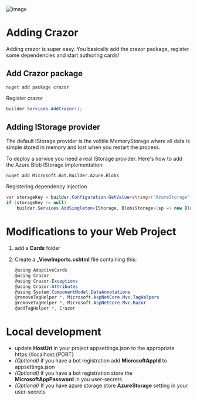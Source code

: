 

![image](https://user-images.githubusercontent.com/17789481/197238565-e3f895d0-6def-4d41-aba2-721d5432b1ef.png)

# Adding Crazor 

Adding crazor is super easy.  You basically add the crazor package, register some dependencies and start authoring cards!

## Add Crazor package

```shell
nuget add package crazor
```

Register crazor

```c#
builder.Services.AddCrazor();
```



## Adding IStorage provider

The default IStorage provider is the volitile MemoryStorage where all data is simple stored in memory and lost when you restart the process. 

To deploy a service you need a real IStorage provider. Here's how to add the Azure Blob IStorage implementation:

```shell
nuget add Microsoft.Bot.Builder.Azure.Blobs
```

Registering dependency injection

```C#
var storageKey = builder.Configuration.GetValue<string>("AzureStorage");
if (storageKey != null)
	builder.Services.AddSingleton<IStorage, BlobsStorage>(sp => new BlobsStorage(storageKey, "mybot"));
```

# Modifications to your Web Project

1. add a **Cards** folder

2. Create a **_ViewImports.cshtml** file containing this:

   ```C#
   @using AdaptiveCards
   @using Crazor
   @using Crazor.Exceptions
   @using Crazor.Attributes
   @using System.ComponentModel.DataAnnotations
   @removeTagHelper *, Microsoft.AspNetCore.Mvc.TagHelpers
   @removeTagHelper *, Microsoft.AspNetCore.Mvc.Razor
   @addTagHelper *, Crazor
   ```

   

# Local development 

* update **HostUri** in your project appsettings.json to the appropriate https://localhost:{PORT}
* *(Optional)* if you have a bot registration add **MicrosoftAppId** to appsettings.json
* *(Optional)* if you have a bot registration store the **MicrosoftAppPassword** in you user-secrets
* *(Optional)* If you have azure storage store **AzureStorage** setting in your user-secrets

